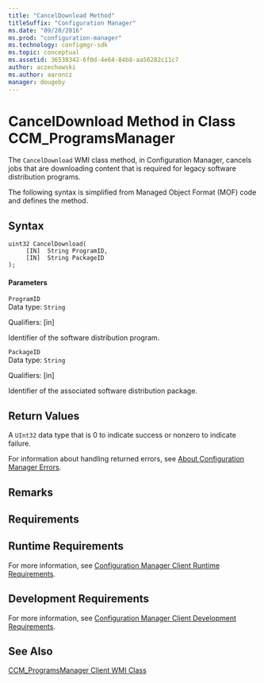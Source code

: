 ```yaml
---
title: "CancelDownload Method"
titleSuffix: "Configuration Manager"
ms.date: "09/20/2016"
ms.prod: "configuration-manager"
ms.technology: configmgr-sdk
ms.topic: conceptual
ms.assetid: 36538342-6f0d-4e64-84b8-aa56282c11c7
author: aczechowski
ms.author: aaroncz
manager: dougeby
---
```

# CancelDownload Method in Class CCM_ProgramsManager
The `CancelDownload` WMI class method, in Configuration Manager, cancels jobs that are downloading content that is required for legacy software distribution programs.  

 The following syntax is simplified from Managed Object Format (MOF) code and defines the method.  

## Syntax  

```  
uint32 CancelDownload(  
     [IN]  String ProgramID,  
     [IN]  String PackageID  
);  
```  

#### Parameters  
 `ProgramID`  
 Data type: `String`  

 Qualifiers: [in]  

 Identifier of the software distribution program.  

 `PackageID`  
 Data type: `String`  

 Qualifiers: [in]  

 Identifier of the associated software distribution package.  

## Return Values  
 A `UInt32` data type that is 0 to indicate success or nonzero to indicate failure.  

 For information about handling returned errors, see [About Configuration Manager Errors](../../../../../develop/core/understand/about-configuration-manager-errors.md).  

## Remarks  

## Requirements  

## Runtime Requirements  
 For more information, see [Configuration Manager Client Runtime Requirements](../../../../../develop/core/reqs/client-runtime-requirements.md).  

## Development Requirements  
 For more information, see [Configuration Manager Client Development Requirements](../../../../../develop/core/reqs/client-development-requirements.md).  

## See Also  
 [CCM_ProgramsManager Client WMI Class](../../../../../develop/reference/core/clients/sdk/ccm_programsmanager-client-wmi-class.md)
